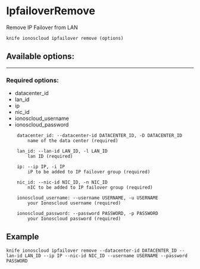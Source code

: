 # IpfailoverRemove

Remove IP Failover from LAN

    knife ionoscloud ipfailover remove (options)


## Available options:
---

### Required options:
* datacenter_id
* lan_id
* ip
* nic_id
* ionoscloud_username
* ionoscloud_password

```
    datacenter_id: --datacenter-id DATACENTER_ID, -D DATACENTER_ID
        name of the data center (required)

    lan_id: --lan-id LAN_ID, -l LAN_ID
        lan ID (required)

    ip: --ip IP, -i IP
        iP to be added to IP failover group (required)

    nic_id: --nic-id NIC_ID, -n NIC_ID
        nIC to be added to IP failover group (required)

    ionoscloud_username: --username USERNAME, -u USERNAME
        your Ionoscloud username (required)

    ionoscloud_password: --password PASSWORD, -p PASSWORD
        your Ionoscloud password (required)

```

## Example

    knife ionoscloud ipfailover remove --datacenter-id DATACENTER_ID --lan-id LAN_ID --ip IP --nic-id NIC_ID --username USERNAME --password PASSWORD
